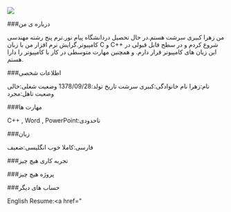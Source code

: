 <img src="https://avatars2.githubusercontent.com/u/72122163?s=400&u=f74b75092016a0a17a813c06d34de50cca0a1e20&v=4"/>

###درباره ی من

من زهرا کبیری سرشت هستم.در حال تحصیل دردانشگاه پیام نور.ترم پنج رشته مهندسی کامپیوتر.گرایش نرم افزار
من با زبان  C و C++ شروع کردم و در سطح قابل قبولی در این زبان های کامپیوتر قرار دارم.
و همچنین مهارت متوسطی در کار با کامپیوتر را دارا هستم.

###اطلاعات شخصی

نام:زهرا
نام خانوادگی:کبیری سرشت
تاریخ تولد:1378/09/28
وضعیت شغلی:خالی
وضعیت تاهل:مجرد

###مهارت ها

 C++ , Word , PowerPoint:تاحدودی
 
 
 ###زبان
 
 فارسی:کاملا خوب
 انگلیسی:ضعیف
 
 ###تجربه کاری
 هیچ چیز
 
 ###پروژه
 هیچ چیز
 
 ###حساب های دیگر
 
 English Resume:<a href="
